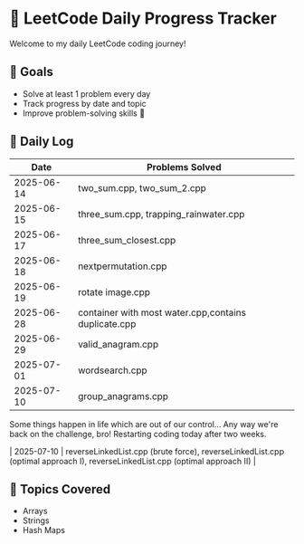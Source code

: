 # 📘 LeetCode Daily Progress Tracker

Welcome to my daily LeetCode coding journey!

## 🚀 Goals
- Solve at least 1 problem every day
- Track progress by date and topic
- Improve problem-solving skills 💪

## 📅 Daily Log

| Date       | Problems Solved              |
|------------|------------------------------|
| 2025-06-14 | two_sum.cpp, two_sum_2.cpp |
| 2025-06-15 | three_sum.cpp, trapping_rainwater.cpp |
| 2025-06-17 | three_sum_closest.cpp |
| 2025-06-18 | nextpermutation.cpp |
| 2025-06-19 | rotate image.cpp |
| 2025-06-28 | container with most water.cpp,contains duplicate.cpp |
| 2025-06-29 | valid_anagram.cpp |
| 2025-07-01 | wordsearch.cpp |
| 2025-07-10 | group_anagrams.cpp |

Some things happen in life which are out of our control... Any way we're back on the challenge, bro!
Restarting coding today after two weeks.

| 2025-07-10 | reverseLinkedList.cpp (brute force), reverseLinkedList.cpp (optimal approach I), reverseLinkedList.cpp (optimal approach II) |

## 🧠 Topics Covered
- Arrays
- Strings
- Hash Maps
